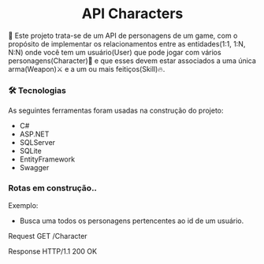 <h1 align="center">API Characters</h1>

<p align="left"> 🤞 Este projeto trata-se de um API de personagens de um game, com o propósito de implementar os relacionamentos entre as entidades(1:1, 1:N, N:N) onde você tem um usuário(User) que pode jogar com vários personagens(Character)🥷 e que esses devem estar associados a uma única arma(Weapon)⚔️ e a um ou mais feitiços(Skill)🔥.</p>

### 🛠 Tecnologias

As seguintes ferramentas foram usadas na construção do projeto:

- C#
- ASP.NET
- SQLServer
- SQLite
- EntityFramework
- Swagger


### Rotas em construção..

Exemplo:
* Busca uma todos os personagens pertencentes ao id de um usuário.

Request
GET /Character

Response
HTTP/1.1 200 OK
